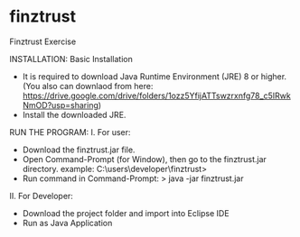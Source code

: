 # finztrust
Finztrust Exercise

INSTALLATION:
Basic Installation
  - It is required to download Java Runtime Environment (JRE) 8 or higher.
    (You also can downlaod from here: https://drive.google.com/drive/folders/1ozz5YfijATTswzrxnfg78_c5IRwkNmOD?usp=sharing)
  - Install the downloaded JRE.

RUN THE PROGRAM:
  I. For user:
  - Download the finztrust.jar file.
  - Open Command-Prompt (for Window), then go to the finztrust.jar directory.
    example: C:\users\developer\finztrust>
  - Run command in Command-Prompt: > java -jar finztrust.jar
 
  II. For Developer:
  - Download the project folder and import into Eclipse IDE
  - Run as Java Application
